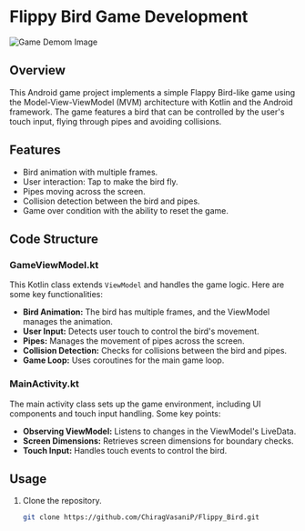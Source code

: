 # Flippy Bird Game Development
![Game Demom Image](https://github.com/ChiragVasaniP/Flippy_Bird/assets/142203311/49323609-599f-442f-bccf-a07c387a4b89)

## Overview

This Android game project implements a simple Flappy Bird-like game using the Model-View-ViewModel (MVM) architecture with Kotlin and the Android framework. The game features a bird that can be controlled by the user's touch input, flying through pipes and avoiding collisions.

## Features

- Bird animation with multiple frames.
- User interaction: Tap to make the bird fly.
- Pipes moving across the screen.
- Collision detection between the bird and pipes.
- Game over condition with the ability to reset the game.

## Code Structure

### GameViewModel.kt

This Kotlin class extends `ViewModel` and handles the game logic. Here are some key functionalities:

- **Bird Animation:** The bird has multiple frames, and the ViewModel manages the animation.
- **User Input:** Detects user touch to control the bird's movement.
- **Pipes:** Manages the movement of pipes across the screen.
- **Collision Detection:** Checks for collisions between the bird and pipes.
- **Game Loop:** Uses coroutines for the main game loop.


### MainActivity.kt

The main activity class sets up the game environment, including UI components and touch input handling. Some key points:

- **Observing ViewModel:** Listens to changes in the ViewModel's LiveData.
- **Screen Dimensions:** Retrieves screen dimensions for boundary checks.
- **Touch Input:** Handles touch events to control the bird.

## Usage

1. Clone the repository.

   ```bash
   git clone https://github.com/ChiragVasaniP/Flippy_Bird.git
